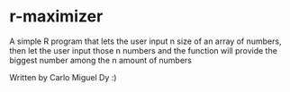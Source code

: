 # r-maximizer
A simple R program that lets the user input n size of an array of numbers, then let the user input those n numbers and the function will provide the biggest number among the n amount of numbers

Written by Carlo Miguel Dy :)
